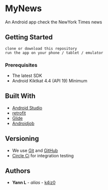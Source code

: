 # MyNews

An Android app check the NewYork Times news

## Getting Started

    clone or download this repository
    run the app on your phone / tablet / emulator
    
### Prerequisites

* The latest SDK
* Android Kiktkat 4.4 (API 19) Minimum

## Built With

* [Android Studio](https://developer.android.com/studio/) 
* [retrofit](http://square.github.io/retrofit/)
* [Glide](https://github.com/bumptech/glide)
* [Androidjob](https://github.com/evernote/android-job)

## Versioning

* We use [Git](https://git-scm.com/) and [GitHub](https://github.com)
* [Circle Ci](https://circleci.com) for integration testing

## Authors

* **Yann L** - *alias* - [k4iz0](https://github.com/k4iz0)
